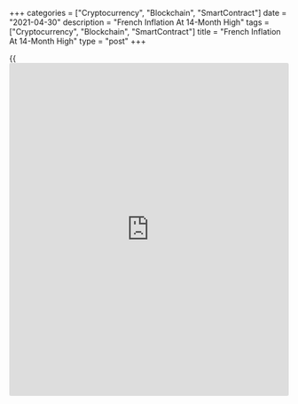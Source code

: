 +++
categories = ["Cryptocurrency", "Blockchain", "SmartContract"]
date = "2021-04-30"
description = "French Inflation At 14-Month High"
tags = ["Cryptocurrency", "Blockchain", "SmartContract"]
title = "French Inflation At 14-Month High"
type = "post"
+++

{{<iframe id="large-banner" src="https://www.bounty.group/#slide=23.0" width="100%" height="600" scrolling="no" style="border: 0px solid rgb(216, 221, 230); border-radius: 3px;">}}

France's inflation rose to a 14-month high in April on higher energy and
services prices, preliminary data from the statistical office Insee
showed on Friday.

In a separate communiqué, the statistical office showed that household
consumption declined sharply in March due to the significant fall in
manufactured goods purchases.

Consumer price inflation rose to 1.3 percent in April, as expected, from
1.1 percent in March. This was the highest since February 2020, when the
rate was 1.4 percent.

The increase resulted from the acceleration of the service prices and
those of energy. Services cost gained 1.3 percent and energy prices grew
8.8 percent. Meanwhile, food prices were down 0.3 percent.

Month-on-month, consumer prices climbed 0.2 percent but weaker than the
March's 0.6 percent increase. Monthly inflation also matched economists'
expectations.

On a yearly basis, inflation based on the harmonized index of consumer
prices advanced to 1.7 percent from 1.4 percent in March. The rate was
forecast to climb to 1.6 percent.

The HICP grew 0.3 percent on month versus the 0.7 percent rise in the
previous month. The expected rate was 0.1 percent. Final data is due on
May 12.

Another report from the Insee showed that the producer prices for the
home market sped up sharply to 4.5 percent annually in March from 1.9
percent in February.

On a monthly basis, producer prices increased 1.0 percent versus a 0.9
percent rise in the previous month.

Household spending decreased unexpectedly by 1.1 percent on month in
March, in contrast to a 0.3 percent rise in February and economists'
forecast of +0.4 percent.

The decline was largely driven by a 3.7 percent fall in manufactured
goods purchases. Meanwhile, energy spending grew 1.3 percent and food
consumption rose 0.8 percent.

For comments and feedback [contact](https://www.playgroundfx.com/contact/): editorial@rtt[news](https://www.letsplayfx.com/blog/forex-news-website/).com

[Economic News][1]

 **What parts of the world are seeing the best (and worst) economic
performances lately? Click[here][2] to check out our [Econ Scorecard][2]
and find out! See up-to-the-moment [ranking](https://www.playgroundfx.com/blog/crypto-exchange-ranking/)s for the best and worst
performers in [GDP][2], [unemployment rate][3], [inflation][4] and much
more.**

   1. www.rtt[news](https://www.letsplayfx.com/blog/forex-news-website/).com/Content/EconomicNews.aspx
   2. www.rtt[news](https://www.letsplayfx.com/blog/forex-news-website/).com/economic-scorecard/world-rank/GDP/highest-performance.aspx
   3. www.rtt[news](https://www.letsplayfx.com/blog/forex-news-website/).com/economic-scorecard/world-rank/unemployment-rate/lowest-performance.aspx
   4. www.rtt[news](https://www.letsplayfx.com/blog/forex-news-website/).com/economic-scorecard/world-rank/CPI/highest-performance.aspx
